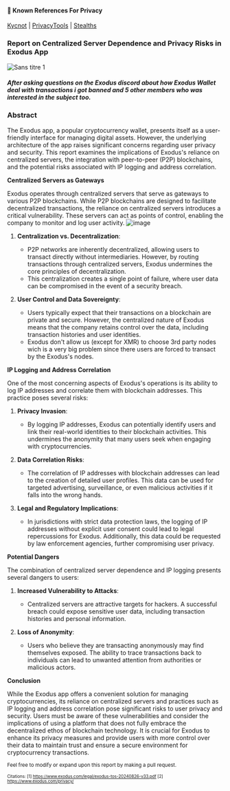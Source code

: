 #### 📣 Known References For Privacy
[Kycnot](https://kycnot.me) | [PrivacyTools](https://www.privacytools.io) | [Stealths](https://stealths.net/)

### Report on Centralized Server Dependence and Privacy Risks in Exodus App

![Sans titre 1](https://github.com/user-attachments/assets/9e627a1a-9aa5-4b70-b79e-2ea10abbbc22)

##### After asking questions on the Exodus discord about how Exodus Wallet deal with transactions i got banned and 5 other members who was interested in the subject too.

### Abstract
The Exodus app, a popular cryptocurrency wallet, presents itself as a user-friendly interface for managing digital assets. However, the underlying architecture of the app raises significant concerns regarding user privacy and security. This report examines the implications of Exodus's reliance on centralized servers, the integration with peer-to-peer (P2P) blockchains, and the potential risks associated with IP logging and address correlation.

**Centralized Servers as Gateways**

Exodus operates through centralized servers that serve as gateways to various P2P blockchains. While P2P blockchains are designed to facilitate decentralized transactions, the reliance on centralized servers introduces a critical vulnerability. These servers can act as points of control, enabling the company to monitor and log user activity.
![image](https://github.com/user-attachments/assets/f8a75d33-8e7b-4595-82be-a6c2bbf48915)


1. **Centralization vs. Decentralization**: 
   - P2P networks are inherently decentralized, allowing users to transact directly without intermediaries. However, by routing transactions through centralized servers, Exodus undermines the core principles of decentralization.
   - This centralization creates a single point of failure, where user data can be compromised in the event of a security breach.

2. **User Control and Data Sovereignty**:
   - Users typically expect that their transactions on a blockchain are private and secure. However, the centralized nature of Exodus means that the company retains control over the data, including transaction histories and user identities.
   - Exodus don't allow us (except for XMR) to choose 3rd party nodes wich is a very big problem since there users are forced to transact by the Exodus's nodes.

**IP Logging and Address Correlation**

One of the most concerning aspects of Exodus's operations is its ability to log IP addresses and correlate them with blockchain addresses. This practice poses several risks:

1. **Privacy Invasion**:
   - By logging IP addresses, Exodus can potentially identify users and link their real-world identities to their blockchain activities. This undermines the anonymity that many users seek when engaging with cryptocurrencies.

2. **Data Correlation Risks**:
   - The correlation of IP addresses with blockchain addresses can lead to the creation of detailed user profiles. This data can be used for targeted advertising, surveillance, or even malicious activities if it falls into the wrong hands.

3. **Legal and Regulatory Implications**:
   - In jurisdictions with strict data protection laws, the logging of IP addresses without explicit user consent could lead to legal repercussions for Exodus. Additionally, this data could be requested by law enforcement agencies, further compromising user privacy.

**Potential Dangers**

The combination of centralized server dependence and IP logging presents several dangers to users:

1. **Increased Vulnerability to Attacks**:
   - Centralized servers are attractive targets for hackers. A successful breach could expose sensitive user data, including transaction histories and personal information.

2. **Loss of Anonymity**:
   - Users who believe they are transacting anonymously may find themselves exposed. The ability to trace transactions back to individuals can lead to unwanted attention from authorities or malicious actors.

**Conclusion**

While the Exodus app offers a convenient solution for managing cryptocurrencies, its reliance on centralized servers and practices such as IP logging and address correlation pose significant risks to user privacy and security. Users must be aware of these vulnerabilities and consider the implications of using a platform that does not fully embrace the decentralized ethos of blockchain technology. It is crucial for Exodus to enhance its privacy measures and provide users with more control over their data to maintain trust and ensure a secure environment for cryptocurrency transactions.


<small>Feel free to modify or expand upon this report by making a pull request.<small/>

Citations:
[1] https://www.exodus.com/legal/exodus-tos-20240826-v33.pdf
[2] https://www.exodus.com/privacy/
